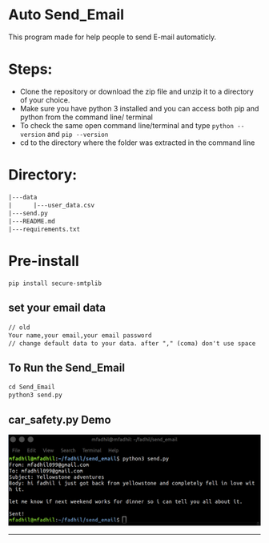 # Auto Send_Email
This program made for help people to send E-mail automaticly. 


# Steps:
* Clone the repository or download the zip file and unzip it to a directory of your choice.
* Make sure you have python 3 installed and you can access both pip and python from the command line/ terminal
* To check the same open command line/terminal and type `python --version` and `pip --version`
* cd to the directory where the folder was extracted in the command line

# Directory:

```
|---data
|      |---user_data.csv
|---send.py
|---README.md
|---requirements.txt

```

# Pre-install
 ```
 pip install secure-smtplib

 ```

## set your email data
 ```
 // old
 Your name,your email,your email password
 // change default data to your data. after "," (coma) don't use space

 ```


## To Run the Send_Email
 ```
 cd Send_Email
 python3 send.py
 
 ```

## car_safety.py Demo

<p align="center">
  <img src="/img/demo.png">
</p>

---



